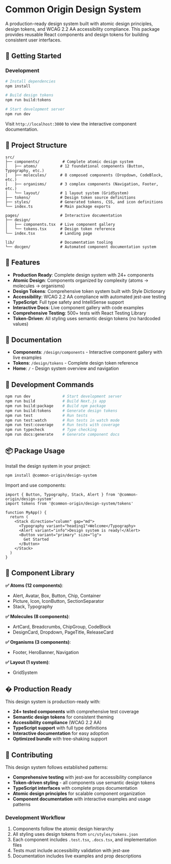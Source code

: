 # Common Origin Design System

A production-ready design system built with atomic design principles, design tokens, and WCAG 2.2 AA accessibility compliance. This package provides reusable React components and design tokens for building consistent user interfaces.

## 🚀 Getting Started

### Development
```bash
# Install dependencies
npm install

# Build design tokens
npm run build:tokens

# Start development server
npm run dev
```

Visit `http://localhost:3000` to view the interactive component documentation.

## 📁 Project Structure

```
src/
├── components/          # Complete atomic design system
│   ├── atoms/          # 12 foundational components (Button, Typography, etc.)
│   ├── molecules/      # 8 composed components (Dropdown, CodeBlock, etc.)
│   ├── organisms/      # 3 complex components (Navigation, Footer, etc.)
│   └── layout/         # 1 layout system (GridSystem)
├── tokens/             # Design token source definitions
├── styles/             # Generated tokens, CSS, and icon definitions
└── index.ts            # Main package exports

pages/                  # Interactive documentation
├── design/
│   ├── components.tsx  # Live component gallery
│   └── tokens.tsx      # Design token reference
└── index.tsx           # Landing page

lib/                    # Documentation tooling
└── docgen/             # Automated component documentation system
```

## 🎨 Features

- **Production Ready**: Complete design system with 24+ components
- **Atomic Design**: Components organized by complexity (atoms → molecules → organisms)
- **Design Tokens**: Comprehensive token system built with Style Dictionary
- **Accessibility**: WCAG 2.2 AA compliance with automated jest-axe testing
- **TypeScript**: Full type safety and IntelliSense support
- **Interactive Docs**: Live component gallery with code examples
- **Comprehensive Testing**: 500+ tests with React Testing Library
- **Token-Driven**: All styling uses semantic design tokens (no hardcoded values)

## 📖 Documentation

- **Components**: `/design/components` - Interactive component gallery with live examples
- **Tokens**: `/design/tokens` - Complete design token reference
- **Home**: `/` - Design system overview and navigation

## 🔧 Development Commands

```bash
npm run dev              # Start development server
npm run build            # Build Next.js app
npm run build:package    # Build npm package
npm run build:tokens     # Generate design tokens
npm run test             # Run tests
npm run test:watch       # Run tests in watch mode
npm run test:coverage    # Run tests with coverage
npm run typecheck        # Type checking
npm run docs:generate    # Generate component docs
```

## 📦 Package Usage

Install the design system in your project:

```bash
npm install @common-origin/design-system
```

Import and use components:

```tsx
import { Button, Typography, Stack, Alert } from '@common-origin/design-system'
import tokens from '@common-origin/design-system/tokens'

function MyApp() {
  return (
    <Stack direction="column" gap="md">
      <Typography variant="heading1">Welcome</Typography>
      <Alert variant="info">Design system is ready!</Alert>
      <Button variant="primary" size="lg">
        Get Started
      </Button>
    </Stack>
  )
}
```

## 🎯 Component Library

**✅ Atoms (12 components)**:
- Alert, Avatar, Box, Button, Chip, Container
- Picture, Icon, IconButton, SectionSeparator
- Stack, Typography

**✅ Molecules (8 components)**:
- ArtCard, Breadcrumbs, ChipGroup, CodeBlock
- DesignCard, Dropdown, PageTitle, ReleaseCard

**✅ Organisms (3 components)**:
- Footer, HeroBanner, Navigation

**✅ Layout (1 system)**:
- GridSystem

## � Production Ready

This design system is production-ready with:
- **24+ tested components** with comprehensive test coverage
- **Semantic design tokens** for consistent theming
- **Accessibility compliance** (WCAG 2.2 AA)
- **TypeScript support** with full type definitions
- **Interactive documentation** for easy adoption
- **Optimized bundle** with tree-shaking support

## 🤝 Contributing

This design system follows established patterns:
- **Comprehensive testing** with jest-axe for accessibility compliance
- **Token-driven styling** - all components use semantic design tokens
- **TypeScript interfaces** with complete props documentation  
- **Atomic design principles** for scalable component organization
- **Component documentation** with interactive examples and usage patterns

### Development Workflow
1. Components follow the atomic design hierarchy
2. All styling uses design tokens from `src/styles/tokens.json`
3. Each component includes `.test.tsx`, `.docs.tsx`, and implementation files
4. Tests must include accessibility validation with jest-axe
5. Documentation includes live examples and prop descriptions